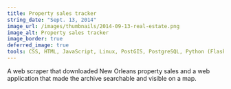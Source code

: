 ```yaml
---
title: Property sales tracker
string_date: "Sept. 13, 2014"
image_url: /images/thumbnails/2014-09-13-real-estate.png
image_alt: Property sales tracker
image_border: true
deferred_image: true
tools: CSS, HTML, JavaScript, Linux, PostGIS, PostgreSQL, Python (Flask), Selenium
---
```

A web scraper that downloaded New Orleans property sales
and a web application that made the archive searchable and visible on a map.
